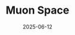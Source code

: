 ---  
layout: startup_page  
title: "Muon Space"  
id: "muonspace.com"  
permalink: "/muonspacemuonspace.com06122025/"  
website: "https://www.muonspace.com/"  
funding_round: "Series B1"  
funding_amount: "$89.5M"  
investors: "Congruent Ventures, Activate Capital, Acme Capital, Costanoa Ventures, Radical Ventures, ArcTern Ventures"  
about: "Muon Space is an end-to-end space systems company specializing in mission-optimized satellite constellations, providing critical data and enabling real-time compute and decision-making in space. They design, build, and operate these constellations using their proprietary Halo platform, which integrates advanced spacecraft platforms, robust payload integration, and a powerful software-defined orchestration layer."  
markets: "Space Technology, Aerospace and Defense, Media and Information Services (B2B), Business/Productivity Software, Space Research and Technology, Climate Tech, Robotics and Drones"  
hq: "Mountain View, California, United States"  
founded_year: "2021"  
linkedin: "https://www.linkedin.com/company/muon-space"  
twitter: "https://twitter.com/MuonSpace"  
instagram: ""  
facebook: ""  
crunchbase: "https://www.crunchbase.com/organization/muon-space"  
pitchbook: "https://pitchbook.com/profiles/company/467256-70"  

date_display: "12-Jun-2025"  
date: "2025-06-12"

# SEO Optimization  
meta_title: "Muon Space - Series B1 Funding ($89.5M)"  
meta_description: "Muon Space, Muon Space is an end-to-end space systems company specializing in mission-optimized satellite constellations, providing critical data and enabling rea..."  
meta_keywords: "Muon Space, Space Technology, Aerospace and Defense, Media and Information Services (B2B), Business/Productivity Software, Space Research and Technology, Climate Tech, Robotics and Drones, Series B1 funding"  
canonical_url: "https://startup.projectstartups.com/muonspacemuonspace.com06122025/"  
---
